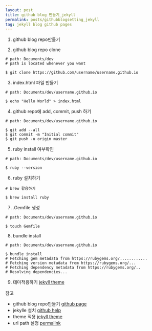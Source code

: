 ```yaml
---
layout: post
title: github blog 만들기_jekyll
permalink: posts/githubblogsetting_jekyll
tag: jekyll blog github pages
---
```



1. github blog repo만들기


2. github blog repo clone
```
# path: Documents/dev
# path is located whenever you want

$ git clone https://github.com/username/username.github.io
```
3. index.html 파일 만들기
```
# path: Documents/dev/username.github.io

$ echo "Hello World" > index.html
```
4. github repo에 add, commit, push 하기
```
# path: Documents/dev/username.github.io

$ git add --all
$ git commit -m "Initial commit"
$ git push -u origin master
```
5. ruby install 여부확인
```
# path: Documents/dev/username.github.io

$ ruby --version
```

6. ruby 설치하기
```
# brew 활용하기

$ brew install ruby
```

7. .Gemfile 생성
```
# path: Documents/dev/username.github.io

$ touch Gemfile
```

8. bundle install
```
# path: Documents/dev/username.github.io

$ bundle install
# Fetching gem metadata from https://rubygems.org/............
# Fetching version metadata from https://rubygems.org/...
# Fetching dependency metadata from https://rubygems.org/..
# Resolving dependencies...
```
9. 테마적용하기
[jekyll theme](http://jekyllthemes.org/)


참고

* github blog repo만들기 [github page](https://pages.github.com/)
* jekylle 설치 [github help](https://help.github.com/articles/setting-up-your-github-pages-site-locally-with-jekyll/)
* theme 적용 [jekyll theme](http://jekyllthemes.org/)
* url path 설정 [permalink](https://jekyllrb.com/docs/permalinks/#permalink-style-examples)